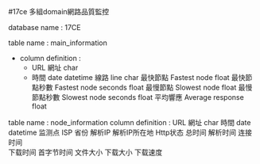 
#17ce 多組domain網路品質監控


database name : 17CE


table name : main_information
* column definition :
   * URL 網址 char
   * 時間    date	datetime
    線路    line	char
    最快節點	Fastest node    float
    最快節點秒數	Fastest node seconds    float
    最慢節點	Slowest node    float
    最慢節點秒數	Slowest node seconds    float
    平均響應    Average response    float

table name : node_information
column definition :
    URL 網址 char
    時間    date	datetime
    监测点
    ISP
    省份
    解析IP
    解析IP所在地
    Http状态
    总时间
    解析时间
    连接时间	
    下载时间
    首字节时间
    文件大小
    下载大小
    下载速度	
